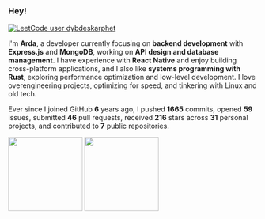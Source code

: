 ### Hey!

[![LeetCode user dybdeskarphet](https://img.shields.io/badge/dynamic/json?style=flat-square&labelColor=151515&color=%23ffa116&label=Solved&query=solved&url=https%3A%2F%2Fleetcode-badge.vercel.app%2Fapi%2Fusers%2Fdybdeskarphet&logo=leetcode&logoColor=yellow)](https://leetcode.com/dybdeskarphet/)

I'm **Arda**, a developer currently focusing on **backend development** with **Express.js** and **MongoDB**, working on **API design and database management**. I have experience with **React Native** and enjoy building cross-platform applications, and I also like **systems programming with Rust**, exploring performance optimization and low-level development. I love overengineering projects, optimizing for speed, and tinkering with Linux and old tech.

Ever since I joined GitHub **6** years ago, I pushed **1665** commits, opened **59** issues, submitted **46** pull requests, received **216** stars across **31** personal projects, and contributed to **7** public repositories.

<img height=150 align='center' src="https://github-readme-stats.vercel.app/api/top-langs/?username=dybdeskarphet&layout=compact&theme=dark&hide_border=true&exclude_repo=dotfiles,dybdeskarphet.github.io,xcorners,ranger_devicons"/> <img height=150 align='center' src='https://github-readme-stats.vercel.app/api?username=dybdeskarphet&show_icons=true&theme=dark&hide_border=true'/>
